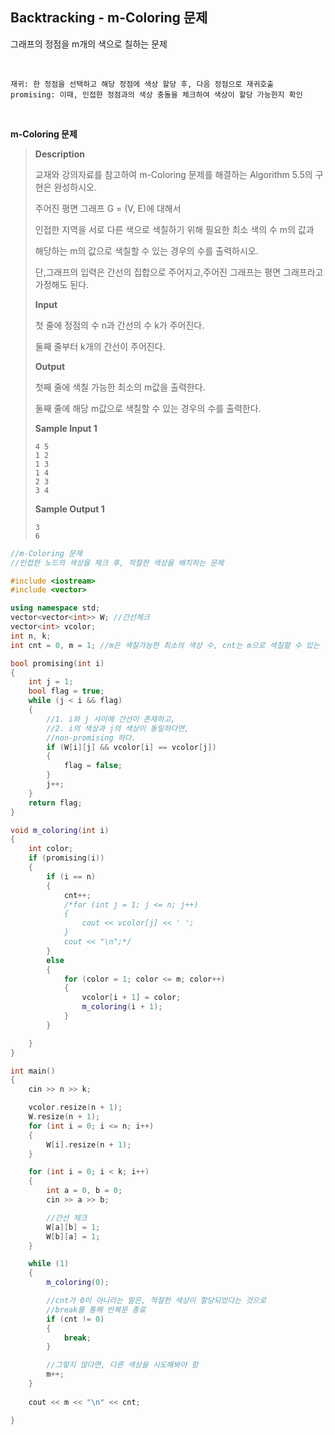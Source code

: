 ## Backtracking - m-Coloring 문제

그래프의 정점을 m개의 색으로 칠하는 문제

<br>

``````
재귀: 한 정점을 선택하고 해당 정점에 색상 할당 후, 다음 정점으로 재귀호출 
promising: 이때, 인접한 정점과의 색상 충돌을 체크하여 색상이 할당 가능한지 확인
``````

<br>

**m-Coloring 문제**

> **Description**
>
> 교재와 강의자료를 참고하여 m-Coloring 문제를 해결하는 Algorithm 5.5의 구현은 완성하시오.
>
> 주어진 평면 그래프 G = (V, E)에 대해서
>
> 인접한 지역을 서로 다른 색으로 색칠하기 위해 필요한 최소 색의 수 m의 값과
>
> 해당하는 m의 값으로 색칠할 수 있는 경우의 수를 출력하시오.
>
> 단,그래프의 입력은 간선의 집합으로 주어지고,주어진 그래프는 평면 그래프라고 가정해도 된다.
>
> **Input**
>
> 첫 줄에 정점의 수 n과 간선의 수 k가 주어진다.
>
> 둘째 줄부터 k개의 간선이 주어진다.
>
> **Output**
>
> 첫째 줄에 색칠 가능한 최소의 m값을 출력한다.
>
> 둘째 줄에 해당 m값으로 색칠할 수 있는 경우의 수를 출력한다.
>
> **Sample Input 1**
>
> ```
> 4 5
> 1 2
> 1 3
> 1 4
> 2 3
> 3 4
> ```
>
> **Sample Output 1**
>
> ```
> 3
> 6
> ```

```cpp
//m-Coloring 문제
//인접한 노드의 색상을 체크 후, 적절한 색상을 배치하는 문제

#include <iostream>
#include <vector>

using namespace std;
vector<vector<int>> W; //간선체크
vector<int> vcolor;
int n, k;
int cnt = 0, m = 1; //m은 색칠가능한 최소의 색상 수, cnt는 m으로 색칠할 수 있는 경우의 수

bool promising(int i)
{
    int j = 1;
    bool flag = true;
    while (j < i && flag)
    {
        //1. i와 j 사이에 간선이 존재하고,
        //2. i의 색상과 j의 색상이 동일하다면,
        //non-promising 하다.
        if (W[i][j] && vcolor[i] == vcolor[j])
        {
            flag = false;
        }
        j++;
    }
    return flag;
}

void m_coloring(int i)
{
    int color;
    if (promising(i))
    {
        if (i == n)
        {
            cnt++;
            /*for (int j = 1; j <= n; j++)
            {
                cout << vcolor[j] << ' ';
            }
            cout << "\n";*/
        }
        else
        {
            for (color = 1; color <= m; color++)
            {
                vcolor[i + 1] = color;
                m_coloring(i + 1);
            }
        }

    }
}

int main()
{
    cin >> n >> k;

    vcolor.resize(n + 1);
    W.resize(n + 1);
    for (int i = 0; i <= n; i++)
    {
        W[i].resize(n + 1);
    }

    for (int i = 0; i < k; i++)
    {
        int a = 0, b = 0;
        cin >> a >> b;

        //간선 체크
        W[a][b] = 1;
        W[b][a] = 1;
    }

    while (1)
    {
        m_coloring(0);

        //cnt가 0이 아니라는 말은, 적절한 색상이 할당되었다는 것으로
        //break를 통해 반복문 종료
        if (cnt != 0)
        {
            break;
        }

        //그렇지 않다면, 다른 색상을 시도해봐야 함
        m++;
    }
    
    cout << m << "\n" << cnt;

}
```

